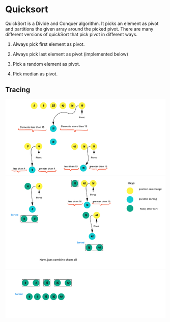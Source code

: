 # Quicksort

QuickSort is a Divide and Conquer algorithm. It picks an element as pivot and partitions the given array around the picked pivot. There are many different versions of quickSort that pick pivot in different ways. 

1. Always pick first element as pivot.

2. Always pick last element as pivot (implemented below)

3. Pick a random element as pivot.

4. Pick median as pivot.

## Tracing

![1](resources/1.png)
![1](resources/2.png)
![1](resources/3.png)
